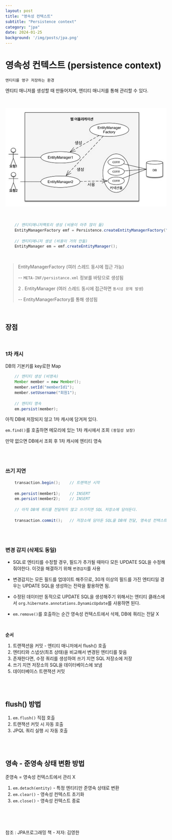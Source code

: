 ```yaml
---
layout: post
title: "영속성 컨텍스트"
subtitle: "Persistence context"
category: "jpa"
date: 2024-01-25
background: '/img/posts/jpa.png'
---
```


# 영속성 컨텍스트 (persistence context)

`엔티티를 영구 저장하는 환경`

엔티티 매니저를 생성할 때 만들어지며, 엔티티 매니저를 통해 관리할 수 있다.

<br>

![aspect](/img/posts/JPA_1.png)

<br>

```java
    // 엔티티매니저팩토리 생성 (비용이 아주 많이 듦)
    EntityManagerFactory emf = Persistence.createEntityManagerFactory("jpabook");

    // 엔티티매니저 생성 (비용이 거의 안듦)
    EntityManager em = emf.createEntityManager();
```

<br>

> EntityManagerFactory (여러 스레드 동시에 접근 가능)
> 
> -- `META-INF/persistance.xml` 정보를 바탕으로 생성됨
> 
> 2 . EntityManager (여러 스레드 동시에 접근하면 `동시성 문제 발생`)
> 
> -- EntityManagerFactory를 통해 생성됨

<br>

## 장점

<br>

### 1차 캐시

DB의 기본키를 key로한 Map

```java
    // 엔티티 생성 (비영속)
    Member member = new Member();
    member.setId("memberId1");
    member.setUsername("회원1");

    // 엔티티 영속
    em.persist(member);
```

아직 DB에 저장되지 않고 1차 캐시에 담겨져 있다.

`em.find()`를 호출하면 메모리에 있는 1차 캐시에서 조회 `(동일성 보장)`

만약 없으면 DB에서 조회 후 1차 캐시에 엔티티 영속

<br>
<br>

### 쓰기 지연

```java
    transaction.begin();    // 트랜잭션 시작

    em.persist(member1);    // INSERT
    em.persist(member2);    // INSERT

    // 아직 DB에 쿼리를 전달하지 않고 쓰기지연 SQL 저장소에 담아둔다.

    transaction.commit();   // 저장소에 담아둔 SQL을 DB에 전달, 영속성 컨텍스트 flush
```
<br>
<br>

### 변경 감지 (삭제도 동일)

- SQL로 엔티티를 수정할 경우, 필드가 추가될 때마다 모든 UPDATE SQL을 수정해줘야한다. 이것을 해결하기 위해 `변경감지`를 사용

- 변경감지는 모든 필드를 업데이트 해주므로, 30개 이상의 필드를 가진 엔티티일 경우는 UPDATE SQL을 생성하는 전략을 활용하면 됨.

- 수정된 데이터만 동적으로 UPDATE SQL을 생성해주기 위해서는 엔티티 클래스에서 `org.hibernate.annotations.DynamicUpdate`를 사용하면 된다.

- `em.remove()`를 호출하는 순간 영속성 컨텍스트에서 삭제, DB에 쿼리는 전달 X

<br>

**순서**
 
 1. 트랜잭션을 커밋 - 엔티티 매니저에서 flush() 호출
 2. 엔티티와 스냅샷(최초 상태)을 비교해서 변경된 엔티티를 찾음
 3. 존재한다면, 수정 쿼리를 생성하여 쓰기 지연 SQL 저장소에 저장
 4. 쓰기 지연 저장소의 SQL을 데이터베이스에 보냄
 5. 데이터베이스 트랜잭션 커밋

<br>
<br>

## flush() 방법

 1. `em.flush()` 직접 호출
 2. 트랜잭션 커밋 시 자동 호출
 3. JPQL 쿼리 실행 시 자동 호출

<br>
<br>

## 영속 - 준영속 상태 변환 방법
 
 준영속 = 영속성 컨텍스트에서 관리 X

 1. `em.detach(entity)` - 특정 엔티티만 준영속 상태로 변환 
 2. `em.clear()` - 영속성 컨텍스트 초기화
 3. `em.close()` - 영속성 컨텍스트 종료

<br>
<br>
<br> 

참조 : JPA프로그래밍 책 - 저자: 김영한

